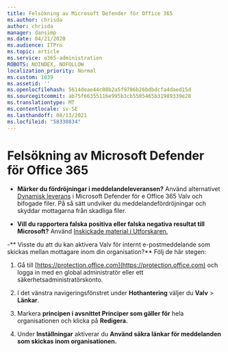```yaml
---
title: Felsökning av Microsoft Defender för Office 365
ms.author: chrisda
author: chrisda
manager: dansimp
ms.date: 04/21/2020
ms.audience: ITPro
ms.topic: article
ms.service: o365-administration
ROBOTS: NOINDEX, NOFOLLOW
localization_priority: Normal
ms.custom: 1039
ms.assetid: ''
ms.openlocfilehash: 5614deae44c08b2a5f9786b26bdbdcfa4daed15d
ms.sourcegitcommit: ab75f66355116e995b3cb5505465b31989339e28
ms.translationtype: MT
ms.contentlocale: sv-SE
ms.lasthandoff: 08/13/2021
ms.locfileid: "58330834"
---
```

# <a name="troubleshooting-microsoft-defender-for-office-365"></a>Felsökning av Microsoft Defender för Office 365

- **Märker du fördröjningar i meddelandeleveransen?** Använd alternativet [Dynamisk leverans](https://docs.microsoft.com/microsoft-365/security/office-365-security/dynamic-delivery-and-previewing) i Microsoft Defender för e Office 365 Valv och bifogade filer. På så sätt undviker du meddelandefördröjningar och skyddar mottagarna från skadliga filer.

- **Vill du rapportera falska positiva eller falska negativa resultat till Microsoft?** Använd [Inskickade material i Utforskaren.](https://protection.office.com/reportsubmission)

-** Visste du att du kan aktivera Valv för internt e-postmeddelande som skickas mellan mottagare inom din organisation?** Följ de här stegen:

  1. Gå till [https://protection.office.com](https://protection.office.com) och logga in med en global administratör eller ett säkerhetsadministratörskonto.

  2. I det vänstra navigeringsfönstret under **Hothantering** väljer du **Valv** \> **Länkar**.

  3. Markera **principen i avsnittet Principer som gäller för** hela organisationen och klicka på **Redigera.**

  4. Under **Inställningar** aktiverar du **Använd säkra länkar för meddelanden som skickas inom organisationen.**

